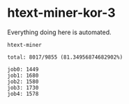 # htext-miner-kor-3

Everything doing here is automated.

```
htext-miner

total: 8017/9855 (81.34956874682902%)

job0: 1449
job1: 1680
job2: 1580
job3: 1730
job4: 1578
```
